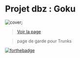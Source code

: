 # Projet dbz : Goku
![cover](https://i.pinimg.com/474x/7e/84/f9/7e84f933ac6c24feb425222e4ed6d34a.jpg);

> [Voir la page](https://georges-lucas.github.io/Projet-Trunks/)

> page de garde pour Trunks



[![forthebadge](https://forthebadge.com/images/badges/validated-html5.svg)](https://forthebadge.com/)